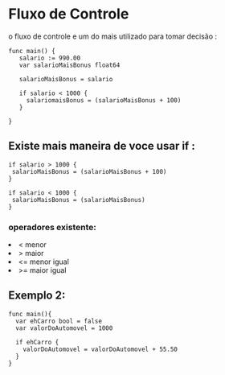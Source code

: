 # Fluxo de Controle

<p>
  o fluxo de controle e um do mais utilizado para tomar decisão :
</p>

 ```
 func main() {
    salario := 990.00
    var salarioMaisBonus float64

    salarioMaisBonus = salario

    if salario < 1000 {
      salariomaisBonus = (salarioMaisBonus + 100)
    }

 }
 ```

 ## Existe mais maneira de voce usar if :  


 ```
 if salario > 1000 { 
  salarioMaisBonus = (salarioMaisBonus + 100)
 }

 if salario < 1000 {
  salarioMaisBonus = (salarioMaisBonus)
 }
 ```


 ### operadores existente:

<li> <   menor  
<li> >   maior
<li> <=  menor  igual
<li> >=  maior igual



## Exemplo 2:

```
func main(){
  var ehCarro bool = false
  var valorDoAutomovel = 1000

  if ehCarro {
    valorDoAutomovel = valorDoAutomovel + 55.50
  }
}
```